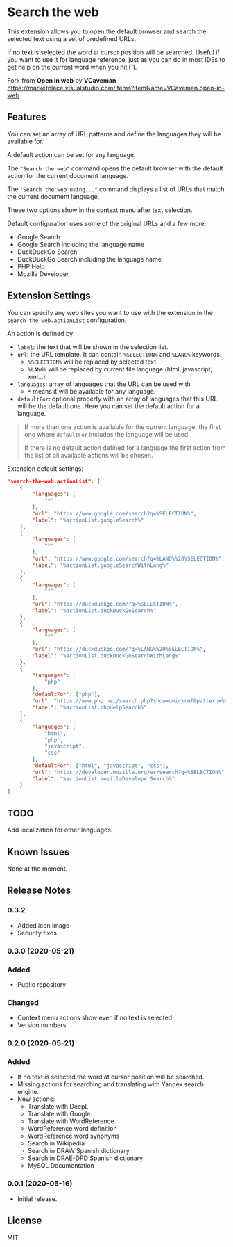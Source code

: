 # Search the web

This extension allows you to open the default browser and search the selected text using a set of predefined URLs.

If no text is selected the word at cursor position will be searched. Useful if you want to use it for language reference, just as you can do in most IDEs to get help on the current word when you hit F1.

Fork from **Open in web** by **VCaveman**\
https://marketplace.visualstudio.com/items?itemName=VCaveman.open-in-web


## Features

You can set an array of URL patterns and define the languages they will be available for.

A default action can be set for any language.

The `"Search the web"` command opens the default browser with the default action for the current document language.

The `"Search the web using..."` command displays a list of URLs that match the current document language.

These two options show in the context menu after text selection.

Default configuration uses some of the original URLs and a few more:
- Google Search
- Google Search including the language name
- DuckDuckGo Search
- DuckDuckGo Search including the language name
- PHP Help
- Mozilla Developer


## Extension Settings

You can specify any web sites you want to use with the extension in the `search-the-web.actionList` configuration.

An action is defined by:
- `label`: the text that will be shown in the selection list.
- `url`: the URL template. It can contain `%SELECTION%` and `%LANG%` keywords.
  - `%SELECTION%` will be replaced by selected text.
  - `%LANG%` will be replaced by current file language (html, javascript, xml...)
- `languages`: array of languages that the URL can be used with
  - `*` means it will be available for any language.
- `defaultFor`: optional property with an array of languages that this URL will be the default one. Here you can set the default action for a language.

> If more than one action is available for the current language, the first one where `defaultFor` includes the language will be used.
>
> If there is no default action defined for a language the first action from the list of all available actions will be chosen.

Extension default settings:

```json
"search-the-web.actionList": [
	{
		"languages": [
			"*"
		],
		"url": "https://www.google.com/search?q=%SELECTION%",
		"label": "%actionList.googleSearch%"
	},
	{
		"languages": [
			"*"
		],
		"url": "https://www.google.com/search?q=%LANG%%20%SELECTION%",
		"label": "%actionList.googleSearchWithLang%"
	},
	{
		"languages": [
			"*"
		],
		"url": "https://duckduckgo.com/?q=%SELECTION%",
		"label": "%actionList.duckDuckGoSearch%"
	},
	{
		"languages": [
			"*"
		],
		"url": "https://duckduckgo.com/?q=%LANG%%20%SELECTION%",
		"label": "%actionList.duckDuckGoSearchWithLang%"
	},
	{
		"languages": [
			"php"
		],
		"defaultFor": ["php"],
		"url": "https://www.php.net/search.php?show=quickref&pattern=%SELECTION%",
		"label": "%actionList.phpHelpSearch%"
	},
	{
		"languages": [
			"html",
			"php",
			"javascript",
			"css"
		],
		"defaultFor": ["html", "javascript", "css"],
		"url": "https://developer.mozilla.org/es/search?q=%SELECTION%",
		"label": "%actionList.mozillaDeveloperSearch%"
	}
]

```

## TODO

Add localization for other languages.

## Known Issues

None at the moment.

## Release Notes

### 0.3.2
- Added icon image
- Security fixes

### 0.3.0 (2020-05-21)
### Added
- Public repository
### Changed
- Context menu actions show even if no text is selected
- Version numbers

### 0.2.0 (2020-05-21)
### Added
- If no text is selected the word at cursor position will be searched.
- Missing actions for searching and translating with Yandex search engine.
- New actions:
  - Translate with DeepL
  - Translate with Google
  - Translate with WordReference
  - WordReference word definition
  - WordReference word synonyms
  - Search in Wikipedia
  - Search in DRAW Spanish dictionary
  - Search in DRAE-DPD Spanish dictionary
  - MySQL Documentation

### 0.0.1 (2020-05-16)

- Initial release.

## License

MIT
